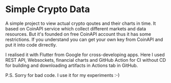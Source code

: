 # Simple Crypto Data

A simple project to view actual crypto qoutes and their charts in time.
It based on CoinAPI service which collect different markets and data resources.
But it's founded on free CoinAPI account thus it has some restrictions. If you understand you can get your own key from CoinAPI and put it into code dirrectly.

I realised it with Flutter from Google for cross-developing apps. Here I used REST API, Websockets, financial charts and GitHub Action for CI without CD for building and downloading artifacts in Actions tab in GitHub.

P.S. Sorry for bad code. I use it for my experiments :-)